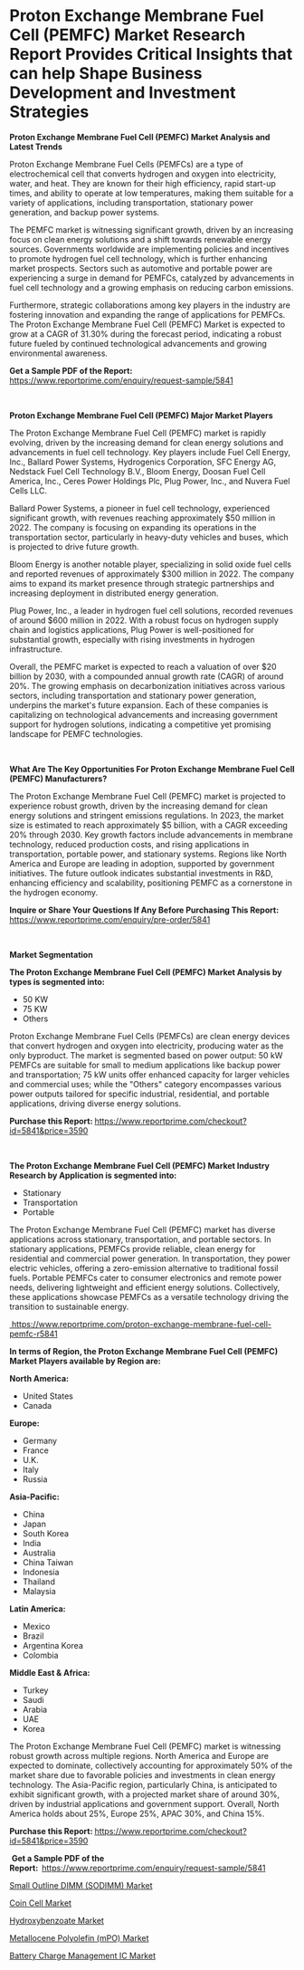 <p><h1>Proton Exchange Membrane Fuel Cell (PEMFC) Market Research Report Provides Critical Insights that can help Shape Business Development and Investment Strategies</h1></p><p><strong>Proton Exchange Membrane Fuel Cell (PEMFC) Market Analysis and Latest Trends</strong></p>
<p><p>Proton Exchange Membrane Fuel Cells (PEMFCs) are a type of electrochemical cell that converts hydrogen and oxygen into electricity, water, and heat. They are known for their high efficiency, rapid start-up times, and ability to operate at low temperatures, making them suitable for a variety of applications, including transportation, stationary power generation, and backup power systems.</p><p>The PEMFC market is witnessing significant growth, driven by an increasing focus on clean energy solutions and a shift towards renewable energy sources. Governments worldwide are implementing policies and incentives to promote hydrogen fuel cell technology, which is further enhancing market prospects. Sectors such as automotive and portable power are experiencing a surge in demand for PEMFCs, catalyzed by advancements in fuel cell technology and a growing emphasis on reducing carbon emissions.</p><p>Furthermore, strategic collaborations among key players in the industry are fostering innovation and expanding the range of applications for PEMFCs. The Proton Exchange Membrane Fuel Cell (PEMFC) Market is expected to grow at a CAGR of 31.30% during the forecast period, indicating a robust future fueled by continued technological advancements and growing environmental awareness.</p></p>
<p><strong>Get a Sample PDF of the Report:&nbsp;</strong> <a href="https://www.reportprime.com/enquiry/request-sample/5841">https://www.reportprime.com/enquiry/request-sample/5841</a></p>
<p>&nbsp;</p>
<p><strong>Proton Exchange Membrane Fuel Cell (PEMFC) Major Market Players</strong></p>
<p><p>The Proton Exchange Membrane Fuel Cell (PEMFC) market is rapidly evolving, driven by the increasing demand for clean energy solutions and advancements in fuel cell technology. Key players include Fuel Cell Energy, Inc., Ballard Power Systems, Hydrogenics Corporation, SFC Energy AG, Nedstack Fuel Cell Technology B.V., Bloom Energy, Doosan Fuel Cell America, Inc., Ceres Power Holdings Plc, Plug Power, Inc., and Nuvera Fuel Cells LLC.</p><p>Ballard Power Systems, a pioneer in fuel cell technology, experienced significant growth, with revenues reaching approximately $50 million in 2022. The company is focusing on expanding its operations in the transportation sector, particularly in heavy-duty vehicles and buses, which is projected to drive future growth.</p><p>Bloom Energy is another notable player, specializing in solid oxide fuel cells and reported revenues of approximately $300 million in 2022. The company aims to expand its market presence through strategic partnerships and increasing deployment in distributed energy generation.</p><p>Plug Power, Inc., a leader in hydrogen fuel cell solutions, recorded revenues of around $600 million in 2022. With a robust focus on hydrogen supply chain and logistics applications, Plug Power is well-positioned for substantial growth, especially with rising investments in hydrogen infrastructure.</p><p>Overall, the PEMFC market is expected to reach a valuation of over $20 billion by 2030, with a compounded annual growth rate (CAGR) of around 20%. The growing emphasis on decarbonization initiatives across various sectors, including transportation and stationary power generation, underpins the market's future expansion. Each of these companies is capitalizing on technological advancements and increasing government support for hydrogen solutions, indicating a competitive yet promising landscape for PEMFC technologies.</p></p>
<p>&nbsp;</p>
<p><strong>What Are The Key Opportunities For Proton Exchange Membrane Fuel Cell (PEMFC) Manufacturers?</strong></p>
<p><p>The Proton Exchange Membrane Fuel Cell (PEMFC) market is projected to experience robust growth, driven by the increasing demand for clean energy solutions and stringent emissions regulations. In 2023, the market size is estimated to reach approximately $5 billion, with a CAGR exceeding 20% through 2030. Key growth factors include advancements in membrane technology, reduced production costs, and rising applications in transportation, portable power, and stationary systems. Regions like North America and Europe are leading in adoption, supported by government initiatives. The future outlook indicates substantial investments in R&D, enhancing efficiency and scalability, positioning PEMFC as a cornerstone in the hydrogen economy.</p></p>
<p><strong>Inquire or Share Your Questions If Any Before Purchasing This Report:</strong> <a href="https://www.reportprime.com/enquiry/pre-order/5841">https://www.reportprime.com/enquiry/pre-order/5841</a></p>
<p>&nbsp;</p>
<p><strong>Market Segmentation</strong></p>
<p><strong>The Proton Exchange Membrane Fuel Cell (PEMFC) Market Analysis by types is segmented into:</strong></p>
<p><ul><li>50 KW</li><li>75 KW</li><li>Others</li></ul></p>
<p><p>Proton Exchange Membrane Fuel Cells (PEMFCs) are clean energy devices that convert hydrogen and oxygen into electricity, producing water as the only byproduct. The market is segmented based on power output: 50 kW PEMFCs are suitable for small to medium applications like backup power and transportation; 75 kW units offer enhanced capacity for larger vehicles and commercial uses; while the "Others" category encompasses various power outputs tailored for specific industrial, residential, and portable applications, driving diverse energy solutions.</p></p>
<p><strong>Purchase this Report:&nbsp;</strong><a href="https://www.reportprime.com/checkout?id=5841&price=3590">https://www.reportprime.com/checkout?id=5841&price=3590</a></p>
<p>&nbsp;</p>
<p><strong>The Proton Exchange Membrane Fuel Cell (PEMFC) Market Industry Research by Application is segmented into:</strong></p>
<p><ul><li>Stationary</li><li>Transportation</li><li>Portable</li></ul></p>
<p><p>The Proton Exchange Membrane Fuel Cell (PEMFC) market has diverse applications across stationary, transportation, and portable sectors. In stationary applications, PEMFCs provide reliable, clean energy for residential and commercial power generation. In transportation, they power electric vehicles, offering a zero-emission alternative to traditional fossil fuels. Portable PEMFCs cater to consumer electronics and remote power needs, delivering lightweight and efficient energy solutions. Collectively, these applications showcase PEMFCs as a versatile technology driving the transition to sustainable energy.</p></p>
<p><a href="https://www.reportprime.com/proton-exchange-membrane-fuel-cell-pemfc-r5841">&nbsp;https://www.reportprime.com/proton-exchange-membrane-fuel-cell-pemfc-r5841</a></p>
<p><strong>In terms of Region, the Proton Exchange Membrane Fuel Cell (PEMFC) Market Players available by Region are:</strong></p>
<p>
    <p> <strong> North America: </strong>
        <ul>
            <li>United States</li>
            <li>Canada</li>
        </ul>
        </p> 
    <p> <strong> Europe: </strong>
        <ul>
            <li>Germany</li>
            <li>France</li>
            <li>U.K.</li>
            <li>Italy</li>
            <li>Russia</li>
        </ul>
        </p> 
    <p> <strong> Asia-Pacific: </strong>
        <ul>
            <li>China</li>
            <li>Japan</li>
            <li>South Korea</li>
            <li>India</li>
            <li>Australia</li>
            <li>China Taiwan</li>
            <li>Indonesia</li>
            <li>Thailand</li>
            <li>Malaysia</li>
        </ul>
        </p> 
    <p> <strong> Latin America: </strong>
        <ul>
            <li>Mexico</li>
            <li>Brazil</li>
            <li>Argentina Korea</li>
            <li>Colombia</li>
        </ul>
        </p> 
    <p> <strong> Middle East & Africa: </strong>
        <ul>
            <li>Turkey</li>
            <li>Saudi</li>
            <li>Arabia</li>
            <li>UAE</li>
            <li>Korea</li>
        </ul>
    </p>
    </p>
<p><p>The Proton Exchange Membrane Fuel Cell (PEMFC) market is witnessing robust growth across multiple regions. North America and Europe are expected to dominate, collectively accounting for approximately 50% of the market share due to favorable policies and investments in clean energy technology. The Asia-Pacific region, particularly China, is anticipated to exhibit significant growth, with a projected market share of around 30%, driven by industrial applications and government support. Overall, North America holds about 25%, Europe 25%, APAC 30%, and China 15%.</p></p>
<p><strong>Purchase this Report: </strong><a href="https://www.reportprime.com/checkout?id=5841&price=3590">https://www.reportprime.com/checkout?id=5841&price=3590</a></p>
<p>&nbsp;<strong>Get a Sample PDF of the Report:&nbsp;&nbsp;</strong><a href="https://www.reportprime.com/enquiry/request-sample/5841">https://www.reportprime.com/enquiry/request-sample/5841</a></p>
<p><strong></strong></p>
<p><p><a href="https://issuu.com/reportprime-2/docs/small-outline-dimm-sodimm-market-si_2ce50cabc5feea">Small Outline DIMM (SODIMM) Market</a></p><p><a href="https://github.com/FahadAhmed712/Market-Research-Report-List-1/blob/main/coin-cell-market.md">Coin Cell Market</a></p><p><a href="https://medium.com/@carolineparks3691/global-perspectives-on-hydroxybenzoate-market-trends-challenges-and-forecast-2024-2031-fc11cdc760bf">Hydroxybenzoate Market</a></p><p><a href="https://medium.com/@carolineparks3691/market-trends-in-the-global-metallocene-polyolefin-mpo-market-forecast-and-analysis-2024-2031-519d25c79c18">Metallocene Polyolefin (mPO) Market</a></p><p><a href="https://github.com/YashRP12/Market-Research-Report-List-6/blob/main/battery-charge-management-ic-market.md">Battery Charge Management IC Market</a></p></p>
